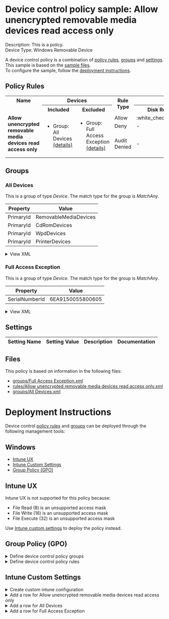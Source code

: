 # Device control policy sample: Allow unencrypted removable media devices read access only

Description: This is a policy.              
Device Type: Windows Removable Device

A device control policy is a combination of [policy rules](#policy-rules), [groups](#groups) and [settings](#settings).  
This sample is based on the [sample files](#files).  
To configure the sample, follow the [deployment instructions](#deployment-instructions).  

## Policy Rules


<table>
    <tr>
        <th rowspan="2" valign="top">Name</th>
        <th colspan="2" valign="top"><center>Devices</center></th>
        <th rowspan="2" valign="top">Rule Type</th>
        <th colspan="6" valign="top"><center>Access</center></th>
        <th rowspan="2" valign="top">Notification</th>
        <th rowspan="2" valign="top">Conditions</th>
    </tr>
    <tr>
        <th>Included</th>
        <th>Excluded</th>
        <th>Disk Read</th>
		<th>Disk Write</th>
		<th>Disk Execute</th>
		<th>File Read</th>
		<th>File Write</th>
		<th>File Execute</th></tr><tr>
            <td rowspan="3" valign="top"><b>Allow unencrypted removable media devices read access only</b></td>
            <td rowspan="3 valign="top">
                <ul><li>Group: All Devices<a href="#all-devices" title="MatchAny {'PrimaryId': 'PrinterDevices'}"> (details)</a>  
</ul>
            </td>
            <td rowspan="3" valign="top">
                <ul><li>Group: Full Access Exception<a href="#full-access-exception" title="MatchAny {'SerialNumberId': '6EA9150055800605'}"> (details)</a>  
</ul>
            </td>
            <td>Allow</td>
            <td>:white_check_mark:</td>
            <td>-</td>
            <td>-</td>
            <td>:white_check_mark:</td>
            <td>-</td>
            <td>-</td>
            <td>None (0)</td> 
            <td>
                <center>-</center></td>
        </tr><tr>
            <td>Deny</td>
            <td>-</td>
            <td>:x:</td>
            <td>:x:</td>
            <td>-</td>
            <td>:x:</td>
            <td>:x:</td>
            <td>None (0)</td>
            <td> 
                <center>-</center></td>
        </tr><tr>
            <td>Audit Denied</td>
            <td>-</td>
            <td>:page_facing_up:</td>
            <td>:page_facing_up:</td>
            <td>-</td>
            <td>:page_facing_up:</td>
            <td>:page_facing_up:</td>
            <td>Show notification and Send event (3)</td>
            <td> 
                <center>-</center></td>
        </tr></table>


## Groups


### All Devices



This is a group of type *Device*. 
The match type for the group is *MatchAny*.


|  Property | Value |
|-----------|-------|
| PrimaryId | RemovableMediaDevices |
| PrimaryId | CdRomDevices |
| PrimaryId | WpdDevices |
| PrimaryId | PrinterDevices |





<details>
<summary>View XML</summary>

```xml
<Group Id="{d817ae9e-ce99-468d-a145-2527c7b166cd}" Type="Device">
	<!-- ./Vendor/MSFT/Defender/Configuration/DeviceControl/PolicyGroups/%7Bd817ae9e-ce99-468d-a145-2527c7b166cd%7D/GroupData -->
	<Name>All Devices</Name>
	<MatchType>MatchAny</MatchType>
	<DescriptorIdList>
		<PrimaryId>RemovableMediaDevices</PrimaryId>
		<PrimaryId>CdRomDevices</PrimaryId>
		<PrimaryId>WpdDevices</PrimaryId>
		<PrimaryId>PrinterDevices</PrimaryId>
	</DescriptorIdList>
</Group>
```
</details>

### Full Access Exception



This is a group of type *Device*. 
The match type for the group is *MatchAny*.


|  Property | Value |
|-----------|-------|
| SerialNumberId | 6EA9150055800605 |





<details>
<summary>View XML</summary>

```xml
<Group Id="{ecc0323b-9c95-4d2a-9a68-2abb3a07b4bc}" Type="Device">
	<!-- ./Vendor/MSFT/Defender/Configuration/DeviceControl/PolicyGroups/%7Becc0323b-9c95-4d2a-9a68-2abb3a07b4bc%7D/GroupData -->
	<Name>Full Access Exception</Name>
	<MatchType>MatchAny</MatchType>
	<DescriptorIdList>
		<SerialNumberId>6EA9150055800605</SerialNumberId>
	</DescriptorIdList>
</Group>
```
</details>


## Settings






| Setting Name |  Setting Value | Description |Documentation |
|--------------|----------------|-------------|---------------|


## Files
This policy is based on information in the following files:

- [groups/Full Access Exception.xml](groups/Full%20Access%20Exception.xml)
- [rules/Allow unencrypted removable media devices read access only.xml](rules/Allow%20unencrypted%20removable%20media%20devices%20read%20access%20only.xml)
- [groups/All Devices.xml](groups/All%20Devices.xml)


# Deployment Instructions

Device control [policy rules](#policy-rules) and [groups](#groups) can be deployed through the following management tools:


## Windows
- [Intune UX](#intune-ux)
- [Intune Custom Settings](#intune-custom-settings)
- [Group Policy (GPO)](#group-policy-gpo)





## Intune UX

Intune UX is not supported for this policy because:
- File Read (8) is an unsupported access mask
- File Write (16) is an unsupported access mask
- File Execute (32) is an unsupported access mask

Use [Intune custom settings](#intune-custom-settings) to deploy the policy instead.


## Group Policy (GPO)
<details>
<summary>Define device control policy groups</summary>

   1. Go to Computer Configuration > Administrative Templates > Windows Components > Microsoft Defender Antivirus > Device Control > Define device control policy groups.
   2. Save the XML below to a network share.
```xml
<Groups>
	<Group Id="{d817ae9e-ce99-468d-a145-2527c7b166cd}" Type="Device">
		<!-- ./Vendor/MSFT/Defender/Configuration/DeviceControl/PolicyGroups/%7Bd817ae9e-ce99-468d-a145-2527c7b166cd%7D/GroupData -->
		<Name>All Devices</Name>
		<MatchType>MatchAny</MatchType>
		<DescriptorIdList>
			<PrimaryId>RemovableMediaDevices</PrimaryId>
			<PrimaryId>CdRomDevices</PrimaryId>
			<PrimaryId>WpdDevices</PrimaryId>
			<PrimaryId>PrinterDevices</PrimaryId>
		</DescriptorIdList>
	</Group>
	<Group Id="{ecc0323b-9c95-4d2a-9a68-2abb3a07b4bc}" Type="Device">
		<!-- ./Vendor/MSFT/Defender/Configuration/DeviceControl/PolicyGroups/%7Becc0323b-9c95-4d2a-9a68-2abb3a07b4bc%7D/GroupData -->
		<Name>Full Access Exception</Name>
		<MatchType>MatchAny</MatchType>
		<DescriptorIdList>
			<SerialNumberId>6EA9150055800605</SerialNumberId>
		</DescriptorIdList>
	</Group>
</Groups>
```
   3. In the Define device control policy groups window, select *Enabled* and specify the network share file path containing the XML groups data.
</details>

<details>
<summary>Define device control policy rules</summary>
 
  1. Go to Computer Configuration > Administrative Templates > Windows Components > Microsoft Defender Antivirus > Device Control > Define device control policy rules.
  2. Save the XML below to a network share.
```xml
<PolicyRules>
	<PolicyRule Id="{b5ed42d8-4ac3-4dc8-8771-cef0891e15ab}" >
		<!-- ./Vendor/MSFT/Defender/Configuration/DeviceControl/PolicyRules/%7Bb5ed42d8-4ac3-4dc8-8771-cef0891e15ab%7D/RuleData -->
		<Name>Allow unencrypted removable media devices read access only</Name>
		<IncludedIdList>
			<GroupId>{d817ae9e-ce99-468d-a145-2527c7b166cd}</GroupId>
		</IncludedIdList>
		<ExcludedIdList>
			<GroupId>{ecc0323b-9c95-4d2a-9a68-2abb3a07b4bc}</GroupId>
		</ExcludedIdList>
		<Entry Id="{f1d41e5d-f3ed-4fda-8454-60343ef45004}">
			<Type>Allow</Type>
			<AccessMask>9</AccessMask>
			<Options>0</Options>
		</Entry>
		<Entry Id="{12138964-0efb-424f-994c-3f3c17b168ab}">
			<Type>Deny</Type>
			<AccessMask>54</AccessMask>
			<Options>0</Options>
		</Entry>
		<Entry Id="{d346f712-fc3d-4184-ba9c-b40512054887}">
			<Type>AuditDenied</Type>
			<AccessMask>54</AccessMask>
			<Options>3</Options>
		</Entry>
	</PolicyRule>
</PolicyRules>
```
  3. In the Define device control policy rules window, select *Enabled*, and enter the network share file path containing the XML rules data.
</details>

## Intune Custom Settings

<details>
<summary>Create custom intune configuration</summary>

   1. Navigate to Devices > Configuration profiles
   2. Click Create (New Policy)
   3. Select Platform "Windows 10 and Later"
   4. Select Profile "Templates"
   5. Select Template Name "Custom"
   6. Click "Create"
   7. Under Name, enter **
   8. Optionally, enter a description
   9. Click "Next" 
</details>
<details>
<summary>Add a row for Allow unencrypted removable media devices read access only</summary>  
   
   1. Click "Add"
   2. For Name, enter *Allow unencrypted removable media devices read access only*
   3. For Description, enter **
   4. For OMA-URI, enter  *./Vendor/MSFT/Defender/Configuration/DeviceControl/PolicyRules/%7Bb5ed42d8-4ac3-4dc8-8771-cef0891e15ab%7D/RuleData*
   5. For Data type, select *String (XML File)*
   
        
   6. For Custom XML, select  */workspaces/mdatp-devicecontrol/examples/bitlocker/windows/devicecontrol/rules/Allow unencrypted removable media devices read access only.xml*
         
   
   7. Click "Save"
</details>
<details>
<summary>Add a row for All Devices</summary>  
   
   1. Click "Add"
   2. For Name, enter *All Devices*
   3. For Description, enter **
   4. For OMA-URI, enter  *./Vendor/MSFT/Defender/Configuration/DeviceControl/PolicyGroups/%7Bd817ae9e-ce99-468d-a145-2527c7b166cd%7D/GroupData*
   5. For Data type, select *String (XML File)*
   
        
   6. For Custom XML, select  */workspaces/mdatp-devicecontrol/examples/bitlocker/windows/devicecontrol/groups/All Devices.xml*
         
   
   7. Click "Save"
</details>
<details>
<summary>Add a row for Full Access Exception</summary>  
   
   1. Click "Add"
   2. For Name, enter *Full Access Exception*
   3. For Description, enter **
   4. For OMA-URI, enter  *./Vendor/MSFT/Defender/Configuration/DeviceControl/PolicyGroups/%7Becc0323b-9c95-4d2a-9a68-2abb3a07b4bc%7D/GroupData*
   5. For Data type, select *String (XML File)*
   
        
   6. For Custom XML, select  */workspaces/mdatp-devicecontrol/examples/bitlocker/windows/devicecontrol/groups/Full Access Exception.xml*
         
   
   7. Click "Save"
</details>



